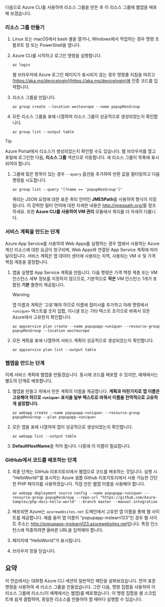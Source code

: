 다음으로 Azure CLI를 사용하여 리소스 그룹을 만든 후 이 리소스 그룹에 웹앱을 배포해 보겠습니다. 

### <a name="create-a-resource-group"></a>리소스 그룹 만들기

1. Linux 또는 macOS에서 bash 셸을 열거나, Windows에서 작업하는 경우 명령 프롬프트 창 또는 PowerShell을 엽니다.

1. Azure CLI를 시작하고 로그인 명령을 실행합니다.

    ```azurecli
    az login
    ```
    웹 브라우저에 Azure 로그인 페이지가 표시되지 않는 경우 명령줄 지침을 따르고 [https://aka.ms/devicelogin](https://aka.ms/devicelogin)에 인증 코드를 입력합니다.

1. 리소스 그룹을 만듭니다.

    ```azurecli
    az group create --location westeurope --name popupResGroup
    ```

1. 모든 리소스 그룹을 표에 나열하여 리소스 그룹이 성공적으로 생성되었는지 확인합니다.

    ```azurecli
    az group list --output table
    ```

> [!TIP]
> Azure Portal에서 리소스가 생성되었는지 확인할 수도 있습니다. 웹 브라우저를 열고 포털에 로그인한 다음, **리소스 그룹** 섹션으로 이동합니다. 새 리소스 그룹이 목록에 표시되어야 합니다.

1. 그룹에 많은 항목이 있는 경우 `--query` 옵션을 추가하여 반환 값을 필터링하고 다음 명령을 시도합니다.

    ```azurecli
    az group list --query "[?name == 'popupResGroup']"
    ```

    쿼리는 JSON 요청에 대한 표준 쿼리 언어인 **JMESPath**를 사용하여 형식이 지정됩니다. 이 강력한 필터 언어에 대한 자세한 내용은 <http://jmespath.org/>를 참조하세요. 또한 **Azure CLI를 사용하여 VM 관리** 모듈에서 쿼리를 더 자세히 다룹니다.

### <a name="steps-to-create-a-service-plan"></a>서비스 계획을 만드는 단계

Azure App Service를 사용하여 Web Apps를 실행하는 경우 앱에서 사용하는 Azure 계산 리소스에 대한 요금이 청구되며, Web Apps와 연결된 App Service 계획에 따라 달라집니다. 서비스 계획은 앱 데이터 센터에 사용되는 지역, 사용되는 VM 수 및 가격 책정 계층을 결정합니다.

1. 앱을 실행할 App Service 계획을 만듭니다. 다음 명령은 가격 책정 계층 또는 VM 인스턴스 세부 정보를 지정하지 않으므로, 기본적으로 **작은** VM 인스턴스 1개가 포함된 **기본** 플랜이 제공됩니다.

    > [!WARNING]
    > 앱 이름과 계획은 ‘고유’해야 하므로 이름에 접미사를 추가하고 아래 명령에서 `<unique>` 텍스트를 숫자 집합, 이니셜 또는 기타 텍스트 조각으로 바꿔서 모든 Azure에서 고유한지 확인합니다. 

    ```azurecli
    az appservice plan create --name popupapp-<unique> --resource-group popupResGroup --location westeurope
    ```

1. 모든 계획을 표에 나열하여 서비스 계획이 성공적으로 생성되었는지 확인합니다.

    ```azurecli
    az appservice plan list --output table
    ```

### <a name="steps-to-create-a-web-app"></a>웹앱을 만드는 단계

이제 서비스 계획에 웹앱을 만들겠습니다. 동시에 코드를 배포할 수 있지만, 예제에서는 별도의 단계로 배포합니다.

1. 웹앱을 만들고 위에서 만든 계획의 이름을 제공합니다. **계획과 마찬가지로 앱 이름은 고유해야 하므로 `<unique>` 표식을 일부 텍스트로 바꿔서 이름을 전역적으로 고유하게 설정합니다.**
    ```azurecli
    az webapp create --name popupapp-<unique> --resource-group popupResGroup --plan popupapp-<unique>
    ```

1. 모든 앱을 표에 나열하여 앱이 성공적으로 생성되었는지 확인합니다.

    ```azurecli
    az webapp list --output table
    ```

1. **DefaultHostName**을 적어 둡니다. 나중에 이 이름이 필요합니다.

### <a name="steps-to-deploy-code-from-github"></a>GitHub에서 코드를 배포하는 단계

1. 최종 단계는 GitHub 리포지토리에서 웹앱으로 코드를 배포하는 것입니다. 실행 시 “HelloWorld!”를 표시하는 Azure 샘플 Github 리포지토리에서 사용 가능한 간단한 PHP 페이지를 사용하겠습니다. 직접 만든 웹앱 이름을 사용해야 합니다.

    ```azurecli
    az webapp deployment source config --name popupapp-<unique> --resource-group popupResGroup --repo-url "https://github.com/Azure-Samples/php-docs-hello-world" --branch master --manual-integration
    ```

1. 배포되면 Azure는 `azurewebsites.net` 도메인에서 고유한 앱 이름을 통해 웹 사이트를 제공합니다. 예를 들어 앱 이름이 “popupapp-mslearn123”인 경우 웹 사이트 주소는 <http://popupapp-mslearn123.azurewebsites.net>입니다. 특정 인스턴스에 적중하려면 올바른 URL을 입력해야 합니다.

1. 페이지에 “HelloWorld”가 표시됩니다.

1. 브라우저 창을 닫습니다.

## <a name="summary"></a>요약

이 연습에서는 대화형 Azure CLI 세션의 일반적인 패턴을 살펴보았습니다. 먼저 표준 명령을 사용하여 새 리소스 그룹을 만들었습니다. 그런 다음, 명령 집합을 사용하여 이 리소스 그룹에 리소스(이 예제에서는 웹앱)를 배포했습니다. 이 명령 집합을 셸 스크립트에 쉽게 결합하여, 동일한 리소스를 만들어야 할 때마다 실행할 수 있습니다.
